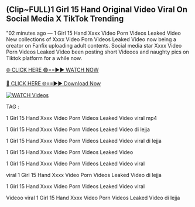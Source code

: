 ## (Clip~FULL)1 Girl 15 Hand Original Video Viral On Social Media X TikTok Trending


"02 minutes ago —  1 Girl 15 Hand Xxxx Video Porn Videos Leaked Video New collections of   Xxxx Video Porn Videos Leaked Video now being a creator on Fanfix uploading adult contents. Social media star   Xxxx Video Porn Videos Leaked Video been posting short Videoos and naughty pics on Tiktok platform for a while now.


[🌐 CLICK HERE 🟢==►► WATCH NOW](https://cutt.ly/frqoNRnE)

[🔴 CLICK HERE 🌐==►► Download Now](https://cutt.ly/frqoNRnE)

[![WATCH Videos](https://i.imgur.com/dJHk4Zq.gif)](https://cutt.ly/frqoNRnE)


TAG :

1 Girl 15 Hand Xxxx Video Porn Videos Leaked Video viral mp4

1 Girl 15 Hand Xxxx Video Porn Videos Leaked Video di lejja

1 Girl 15 Hand Xxxx Video Porn Videos Leaked Video viral di lejja

1 Girl 15 Hand Xxxx Video Porn Videos Leaked Video

1 Girl 15 Hand Xxxx Video Porn Videos Leaked Video viral

viral 1 Girl 15 Hand Xxxx Video Porn Videos Leaked Video di lejja

1 Girl 15 Hand Xxxx Video Porn Videos Leaked Video viral

Videoo viral 1 Girl 15 Hand Xxxx Video Porn Videos Leaked Video di lejja
